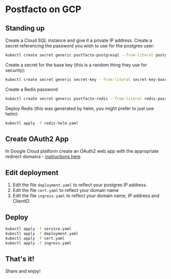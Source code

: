 # Postfacto on GCP

## Standing up

Create a Cloud SQL instance and give it a private IP address. Create a secret referencing the password you wish to use for the postgres user:

```bash
kubectl create secret generic postfacto-postgresql --from-literal postgres-password=<my-pass>
```

Create a secret for the base key (this is a random thing they use for security):

```bash
kubectl create secret generic secret-key --from-literal secret-key-base=2asd123Ads
```

Create a Redis password

```bash
kubectl create secret generic postfacto-redis --from-literal redis-password=<my-pass>
```

Deploy Redis (this was generated by helm, you might prefer to just use helm):

```bash
kubectl apply -f redis-helm.yaml
```

## Create OAuth2 App

In Google Cloud platform create an OAuth2 web app with the appropriate redirect domains - [instructions here](https://github.com/pivotal/postfacto/blob/master/deployment/README.md#allowing-users-to-create-retros)

## Edit deployment

1. Edit the file `deployment.yaml` to reflect your postgres IP address.
2. Edit the file `cert.yaml` to reflect your domain name
3. Edit the file `ingress.yaml` to reflect your domain name, IP address and ClientID

## Deploy

```bash
kubectl apply -f service.yaml
kubectl apply -f deployment.yaml
kubectl apply -f cert.yaml
kubectl apply -f ingress.yaml
```

## That's it!

Share and enjoy!